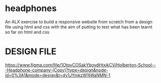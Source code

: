 # headphones
An ALX exercise to build a responsive website from scratch from a design 
file using html and css with the aim of putting to test what has been 
learnt so far on html and css



DESIGN FILE
==================================
https://www.figma.com/file/1OtpvCOSakYboydHtxikCV/Holberton-School---Headphone-company-(Copy)?type=design&node-id=0%3A1&mode=design&t=dy1JYmkzW1tWaNMN-1
